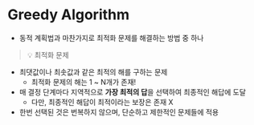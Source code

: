 # Greedy Algorithm
  + 동적 계획법과 마찬가지로 최적화 문제를 해결하는 방법 중 하나
  > :bulb: 최적화 문제
  + 최댓값이나 최솟값과 같은 최적의 해를 구하는 문제
    + 최적화 문제의 해는 1 ~ N개가 존재!
  + 매 결정 단계마다 지역적으로 **가장 최적의 답**을 선택하여 최종적인 해답에 도달
    + 다만, 최종적인 해답이 최적이라는 보장은 존재 X
  + 한번 선택된 것은 번복하지 않으며, 단순하고 제한적인 문제들에 적용
  





##
